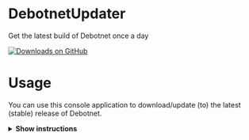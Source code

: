 # DebotnetUpdater
Get the latest build of Debotnet once a day

<a href="https://github.com/mirinsoft/DebotnetUpdater/releases" target="_blank">
 <img alt="Downloads on GitHub" src="https://img.shields.io/github/downloads/mirinsoft/DebotnetUpdater/total.svg?style=flat-square" />
</a>

# Usage 
You can use this console application to download/update (to) the latest (stable) release of Debotnet.

<details><summary><b>Show instructions</b></summary>

1. Run `DebotnetUpdater.exe`
2. Latest build will be automatically downloaded, extracted to directory `Debotnet` and started.
3. After finishing, an `update.txt` file is created with current date
4. Next time you run `DebotnetUpdater.exe`it will check whether the date has changed. If it's already been downloaded for the day, it launches Debotnet without downloading again.

<details><summary><b>Download</b></summary>
https://github.com/mirinsoft/DebotnetUpdater/releases/download/0.1/DebotnetUpdater.zip

